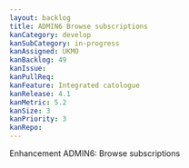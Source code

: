 ```yaml
---
layout: backlog
title: ADMIN6 Browse subscriptions
kanCategory: develop
kanSubCategory: in-progress
kanAssigned: UKMO
kanBacklog: 49
kanIssue:
kanPullReq:
kanFeature: Integrated catologue
kanRelease: 4.1
kanMetric: 5.2
kanSize: 3
kanPriority: 3
kanRepo: 
---
```

Enhancement ADMIN6: Browse subscriptions
